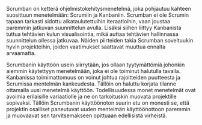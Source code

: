 Scrumban on ketterä ohjelmistokehitysmenetelmä, joka pohjautuu kahteen suosittuun menetelmään: Scrumiin ja Kanbaniin. Scrumban ei ole Scrumin tapaan tarkasti sidottu aikataulutettuihin iteraatioihin, vaan joustaa paremmin jatkuvan suunnittelun avulla. Lisäksi siihen liittyy Kanbanista tuttua tehtävien kulun visualisointia, mikä auttaa tehtävien hallinnassa suunnittelun ollessa jatkuvaa. Näiden piirteiden takia Scrumban soveltuukin hyvin projekteihin, joiden vaatimukset saattavat muuttua ennalta arvaamatta.

Scrumbanin käyttöön usein siirrytään, jos ollaan tyytymättömiä johonkin aiemmin käytettyyn menetelmään, joka ei ole toiminut halutulla tavalla. Kanbanissa toimimattomuus on voinut johtua rajoitteiden puutteesta ja Scrumissa mentelmän kankeudesta. Tällöin on haluttu korjata tilanne ottamalla uusi menetelmä käyttöön. Todellisuudessa monet menetelmät ovat avoimia erilaisille variaatiolle ja ne on tarkoituskin muovata projektille sopivaksi. Tällöin Scrumbanin käyttöönoton suurin etu on monesti se, että projektin osalliset paneutuvat uuden mentelmän käyttöönottoon paremmin ja muovaavat sen tarvitsemakseen opittuaan edellisistä virheistä.
